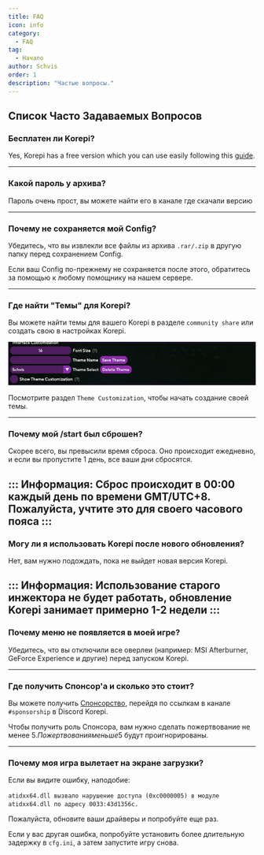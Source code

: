 ```yaml
---
title: FAQ
icon: info
category:
  - FAQ
tag:
  - Начало
author: Schvis
order: 1
description: "Частые вопросы."
---
```


## Список Часто Задаваемых Вопросов

### Бесплатен ли Korepi?

Yes, Korepi has a free version which you can use easily following this [guide](../guide/free.md).

---
### Какой пароль у архива?

Пароль очень прост, вы можете найти его в канале где скачали версию

---
### Почему не сохраняется мой Config?

Убедитесь, что вы извлекли все файлы из архива `.rar/.zip` в другую папку перед сохранением Config.

Если ваш Config по-прежнему не сохраняется после этого, обратитесь за помощью к любому помощнику на нашем сервере.

---
### Где найти "Темы" для Korepi?

Вы можете найти темы для вашего Korepi в разделе `community share` или создать свою в настройках Korepi.

![](/assets/images/docs/202312/theme-settings.png)

Посмотрите раздел `Theme Customization`, чтобы начать создание своей темы.

---
### Почему мой /start был сброшен?

Скорее всего, вы превысили время сброса. Оно происходит ежедневно, и если вы пропустите 1 день, все ваши дни сбросятся.

::: Информация: Сброс происходит в 00:00 каждый день по времени GMT/UTC+8. Пожалуйста, учтите это для своего часового пояса :::
---

### Могу ли я использовать Korepi после нового обновления?

Нет, вам нужно подождать, пока не выйдет новая версия Korepi.

::: Информация: Использование старого инжектора не будет работать, обновление Korepi занимает примерно 1-2 недели :::
---

### Почему меню не появляется в моей игре?

Убедитесь, что вы отключили все оверлеи (например: MSI Afterburner, GeForce Experience и другие) перед запуском Korepi.

---
### Где получить <span style='color:D0E31B;'>Спонсор</span>'а и сколько это стоит?

Вы можете получить [Спонсорство](../start/sponsor.md), перейдя по ссылкам в канале `#sponsorship` в Discord Korepi.

Чтобы получить роль Спонсора, вам нужно сделать пожертвование не менее 5$. Пожертвования меньше 5$ будут проигнорированы.

---
### Почему моя игра вылетает на экране загрузки?

Если вы видите ошибку, наподобие:

`atidxx64.dll вызвало нарушение доступа (0xc0000005) в модуле atidxx64.dll по адресу 0033:43d1356c.`

Пожалуйста, обновите ваши драйверы и попробуйте еще раз.

Если у вас другая ошибка, попробуйте установить более длительную задержку в `cfg.ini`, а затем запустите игру снова.
